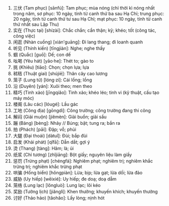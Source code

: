 1. 三伏 (Tam phục) [sānfú]: Tam phục; mùa nóng (chỉ thời kì nóng nhất trong năm, sơ phục: 10 ngày, tính từ canh thứ ba sau Hạ Chỉ; trung phục: 20 ngày, tính từ canh thứ tư sau Hạ Chỉ; mạt phục: 10 ngày, tính từ canh thứ nhất sau Lập Thu)
2. 实在 (Thực tại) [shízài]: Chắc chắn; cẩn thận; kỹ; khéo; tốt (công tác, công việc)
3. 闲逛 (Nhàn cuồng) [xián'guāng]: Đi lang thang; đi loanh quanh
4. 听见 (Thính kiến) [tīngjiàn]: Nghe; nghe thấy
5. 蝈 (Quắc) [guō]: Dế; con dế
6. 吆喝 (Yêu hát) [yāo·he]: Thét to; gào to
7. 挑 (Khiêu) [tiāo]: Chọn; chọn lựa; lựa
8. 秫秸 (Thuật giai) [shújiē]: Thân cây cao lương
9. 笼子 (Lung tử) [lóng·zi]: Cái lồng; lồng
10. 沿 (Duyên) [yán]: Xuôi theo; men theo
11. 精巧 (Tinh xảo) [jīngqiǎo]: Tinh xảo; khéo léo; tinh vi (kỹ thuật, cấu tạo máy móc)
12. 楼阁 (Lâu các) [lóugé]: Lầu gác
13. 工地 (Công địa) [gōngdì]: Công trường; công trường đang thi công
14. 解闷 (Giải muộn) [jiěmèn]: Giải buồn; giải sầu
15. 蹦 (Bảng) [bèng]: Nhảy // Búng; bật; tung ra; bắn ra
16. 拍 (Phách) [pāi]: Đập; vỗ; phủi
17. 大腿 (Đại thoái) [dàtuǐ]: Đùi; bắp đùi
18. 启发 (Khải phát) [qǐfā]: Dẫn dắt; gợi ý
19. 烫 (Thang) [tàng]: Hâm; là; ủi
20. 纸浆 (Chỉ tương) [zhǐjiāng]: Bột giấy; nguyên liệu làm giấy
21. 惩罚 (Trừng phạt) [chéngfá]: Nghiêm phạt; nghiêm trị; nghiêm khắc trừng trị; nghiêm khắc trừng phạt
22. 哄骗 (Hống biển) [hǒngpiàn]: Lừa; bịp; lừa gạt; lừa dối; lừa đảo
23. 威胁 (Uy hiếp) [wēixié]: Uy hiếp; đe doạ; doạ dẫm
24. 笼络 (Lung lạc) [lǒngluò]: Lung lạc; lôi kéo
25. 奖励 (Tưởng lịch) [jiǎnglì]: Khen thưởng; khuyến khích; khuyến thưởng
26. 讨好 (Thảo hảo) [tǎohǎo]: Lấy lòng; nịnh hót